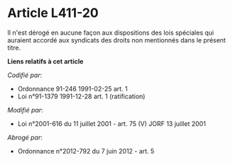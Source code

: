 # Article L411-20

Il n'est dérogé en aucune façon aux dispositions des lois spéciales qui auraient accordé aux syndicats des droits non
mentionnés dans le présent titre.

**Liens relatifs à cet article**

_Codifié par_:

  - Ordonnance 91-246 1991-02-25 art. 1
  - Loi n°91-1379 1991-12-28 art. 1 (ratification)

_Modifié par_:

  - Loi n°2001-616 du 11 juillet 2001 - art. 75 (V) JORF 13 juillet 2001

_Abrogé par_:

  - Ordonnance n°2012-792 du 7 juin 2012 - art. 5
